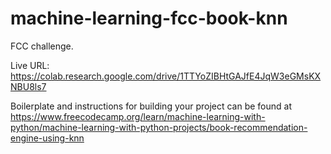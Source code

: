 # machine-learning-fcc-book-knn

FCC challenge.

Live URL: https://colab.research.google.com/drive/1TTYoZIBHtGAJfE4JqW3eGMsKXNBU8ls7

Boilerplate and instructions for building your project can be found at https://www.freecodecamp.org/learn/machine-learning-with-python/machine-learning-with-python-projects/book-recommendation-engine-using-knn
